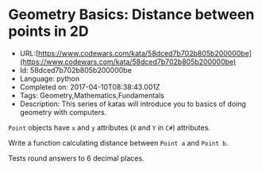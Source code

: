 # Geometry Basics: Distance between points in 2D

 - URL:[https://www.codewars.com/kata/58dced7b702b805b200000be](https://www.codewars.com/kata/58dced7b702b805b200000be)
 - Id: 58dced7b702b805b200000be
 - Language: python
 - Completed on: 2017-04-10T08:38:43.001Z
 - Tags: Geometry,Mathematics,Fundamentals
 - Description:
This series of katas will introduce you to basics of doing geometry with computers.

`Point` objects have `x` and `y` attributes (`X` and `Y` in `C#`) attributes.

Write a function calculating distance between `Point a` and `Point b`.

Tests round answers to 6 decimal places.
